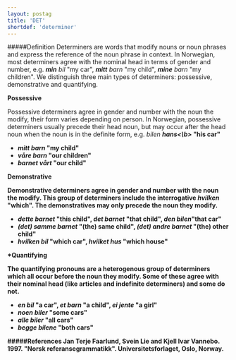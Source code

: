 ```yaml
---
layout: postag
title: 'DET'
shortdef: 'determiner'
---
```

#####Definition
Determiners are words that modify nouns or noun phrases and express the reference of the noun phrase in context.
In Norwegian, most determiners agree with the nominal head in terms of gender and number, e.g. _<b>min</b> bil_ "my car", _<b>mitt</b> barn_ "my child", _<b>mine</b> barn_ "my children". 
We distinguish three main types of determiners: possessive, demonstrative and quantifying.

**Possessive**

Possessive determiners agree in gender and number with the noun the modify, their form varies depending on person. In Norwegian, possessive determiners usually precede their head noun, but may occur after the head noun when the noun is in the definite form, e.g. _bilen <b>hans<\b>_ "his car"
* _<b>mitt</b> barn_ "my child" 
* _<b>våre</b> barn_ "our children"
* _barnet <b>vårt</b>_ "our child"

**Demonstrative**

Demonstrative determiners agree in gender and number with the noun the modify. This group of determiners include the interrogative *hvilken* "which". The demonstratives may only precede the noun they modify.

* _<b>dette</b> barnet_ "this child", _<b>det</b> barnet_ "that child", _<b>den</b> bilen_"that car"
* _(det) <b>samme</b> barnet_ "(the) same child", _(det) <b>andre</b> barnet_ "(the) other child"
* _<b>hvilken</b> bil_ "which car", _<b>hvilket</b> hus_ "which house"  

***Quantifying**

The quantifying pronouns are a heterogenous group of determiners which all occur before the noun they modify. Some of these agree with their nominal head (like articles and indefinite determiners) and some do not.

* _<b>en</b> bil_ "a car", _<b>et</b> barn_ "a child", _<b>ei</b> jente_ "a girl"
* _<b>noen</b> biler_ "some cars"
* _<b>alle</b> biler_ "all cars"
* _<b>begge</b> bilene_ "both cars"

#####References
Jan Terje Faarlund, Svein Lie and Kjell Ivar Vannebo. 1997. "Norsk referansegrammatikk". Universitetsforlaget, Oslo, Norway.
